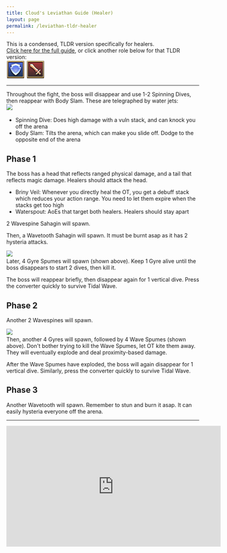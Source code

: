 ```yaml
---
title: Cloud's Leviathan Guide (Healer)
layout: page
permalink: /leviathan-tldr-healer
---
```


This is a condensed, TLDR version specifically for healers.\
[Click here for the full guide](leviathan), or click another role below for that TLDR version:\
[![](../../images/icons/tank.png)](leviathan-tldr-tank)
[![](../../images/icons/dps.png)](leviathan-tldr-dps)

---

Throughout the fight, the boss will disappear and use 1-2 Spinning Dives, then reappear with Body Slam. These are telegraphed by water jets:\
<img class="border" src="images/leviathan-water-jet.png" height="300" />

- Spinning Dive: Does high damage with a vuln stack, and can knock you off the arena
- Body Slam: Tilts the arena, which can make you slide off. Dodge to the opposite end of the arena

## Phase 1

The boss has a head that reflects ranged physical damage, and a tail that reflects magic damage. Healers should attack the head.

- Briny Veil: Whenever you directly heal the OT, you get a debuff stack which reduces your action range. You need to let them expire when the stacks get too high
- Waterspout: AoEs that target both healers. Healers should stay apart

2 Wavespine Sahagin will spawn.

Then, a Wavetooth Sahagin will spawn. It must be burnt asap as it has 2 hysteria attacks.

<img class="border" src="images/leviathan-gyre-spume.png" width="200" />\
Later, 4 Gyre Spumes will spawn (shown above). Keep 1 Gyre alive until the boss disappears to start 2 dives, then kill it.

The boss will reappear briefly, then disappear again for 1 vertical dive. Press the converter quickly to survive Tidal Wave.

## Phase 2

Another 2 Wavespines will spawn.

<img class="border" src="images/leviathan-wave-spume.png" width="200" />\
Then, another 4 Gyres will spawn, followed by 4 Wave Spumes (shown above). Don't bother trying to kill the Wave Spumes, let OT kite them away. They will eventually explode and deal proximity-based damage.

After the Wave Spumes have exploded, the boss will again disappear for 1 vertical dive. Similarly, press the converter quickly to survive Tidal Wave.

## Phase 3

Another Wavetooth will spawn. Remember to stun and burn it asap. It can easily hysteria everyone off the arena.

---

<iframe width="560" height="315" src="https://www.youtube-nocookie.com/embed/2HHNnIJInFA" title="YouTube video player" frameborder="0" allow="accelerometer; autoplay; clipboard-write; encrypted-media; gyroscope; picture-in-picture; web-share" allowfullscreen></iframe>
